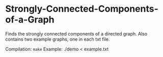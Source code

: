 # Strongly-Connected-Components-of-a-Graph
Finds the strongly connected components of a directed graph.
Also contains two example graphs, one in each txt file.

Compilation:
```make```
Example:
./demo < example.txt
